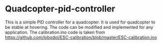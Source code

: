 # Quadcopter-pid-controller
This is a simple PID controller for a quadcopter. It is used for quadcopter to be stable at hovering. The code can be modified and implemented for any application.
The calibration.ino code is taken from https://github.com/lobodol/ESC-calibration/blob/master/ESC-calibration.ino
